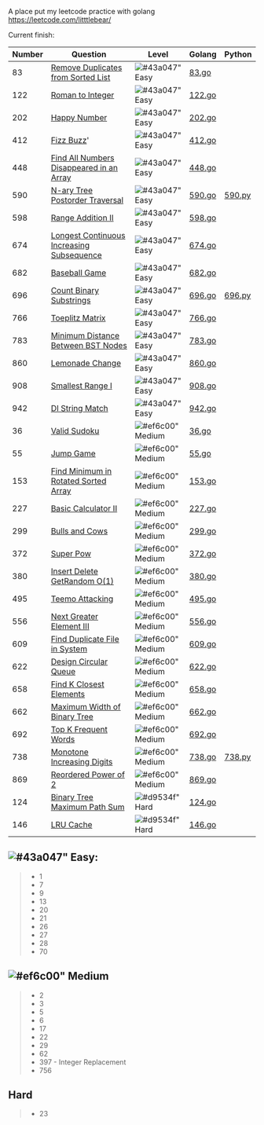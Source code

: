 A place put my leetcode practice with golang
https://leetcode.com/litttlebear/

Current finish:

|Number|Question|Level|Golang|Python|
|---|---|---|---|---|
|83|[Remove Duplicates from Sorted List](https://leetcode.com/problems/remove-duplicates-from-sorted-list)|![#43a047"](https://placehold.it/15/43a047/000000?text=+) Easy|[83.go](https://github.com/ji394vul3m6/go-leetcode-practice/blob/master/go/solutions/83.go)||
|122|[Roman to Integer](https://leetcode.com/problems/roman-to-integer/)|![#43a047"](https://placehold.it/15/43a047/000000?text=+) Easy|[122.go](https://github.com/ji394vul3m6/go-leetcode-practice/blob/master/go/solutions/122.go)||
|202|[Happy Number](https://leetcode.com/problems/happy-number/submissions/)|![#43a047"](https://placehold.it/15/43a047/000000?text=+) Easy|[202.go](https://github.com/ji394vul3m6/go-leetcode-practice/blob/master/go/solutions/202.go)||
|412|[Fizz Buzz](https://leetcode.com/problems/fizz-buzz/)'|![#43a047"](https://placehold.it/15/43a047/000000?text=+) Easy|[412.go](https://github.com/ji394vul3m6/go-leetcode-practice/blob/master/go/solutions/412.go)||
|448|[Find All Numbers Disappeared in an Array](https://leetcode.com/problems/find-all-numbers-disappeared-in-an-array/)|![#43a047"](https://placehold.it/15/43a047/000000?text=+) Easy|[448.go](https://github.com/ji394vul3m6/go-leetcode-practice/blob/master/go/solutions/448.go)||
|590|[N-ary Tree Postorder Traversal](https://leetcode.com/problems/n-ary-tree-postorder-traversal/)|![#43a047"](https://placehold.it/15/43a047/000000?text=+) Easy|[590.go](https://github.com/ji394vul3m6/go-leetcode-practice/blob/master/go/solutions/590.go)|[590.py](https://github.com/ji394vul3m6/go-leetcode-practice/blob/master/python/590.py)|
|598|[Range Addition II](https://leetcode.com/problems/range-addition-ii/)|![#43a047"](https://placehold.it/15/43a047/000000?text=+) Easy|[598.go](https://github.com/ji394vul3m6/go-leetcode-practice/blob/master/go/solutions/598.go)||
|674|[Longest Continuous Increasing Subsequence](https://leetcode.com/problems/longest-continuous-increasing-subsequence)|![#43a047"](https://placehold.it/15/43a047/000000?text=+) Easy|[674.go](https://github.com/ji394vul3m6/go-leetcode-practice/blob/master/go/solutions/674.go)||
|682|[Baseball Game](https://leetcode.com/problems/baseball-game/)|![#43a047"](https://placehold.it/15/43a047/000000?text=+) Easy|[682.go](https://github.com/ji394vul3m6/go-leetcode-practice/blob/master/go/solutions/682.go)||
|696|[Count Binary Substrings](https://leetcode.com/problems/count-binary-substrings/)|![#43a047"](https://placehold.it/15/43a047/000000?text=+) Easy|[696.go](https://github.com/ji394vul3m6/go-leetcode-practice/blob/master/go/solutions/696.go)|[696.py](https://github.com/ji394vul3m6/go-leetcode-practice/blob/master/python/696.py)|
|766|[Toeplitz Matrix](https://leetcode.com/problems/toeplitz-matrix/description/)|![#43a047"](https://placehold.it/15/43a047/000000?text=+) Easy|[766.go](https://github.com/ji394vul3m6/go-leetcode-practice/blob/master/go/solutions/766.go)||
|783|[Minimum Distance Between BST Nodes](https://leetcode.com/problems/minimum-distance-between-bst-nodes/description/)|![#43a047"](https://placehold.it/15/43a047/000000?text=+) Easy|[783.go](https://github.com/ji394vul3m6/go-leetcode-practice/blob/master/go/solutions/783.go)||
|860|[Lemonade Change](https://leetcode.com/problems/lemonade-change/)|![#43a047"](https://placehold.it/15/43a047/000000?text=+) Easy|[860.go](https://github.com/ji394vul3m6/go-leetcode-practice/blob/master/go/solutions/860.go)||
|908|[Smallest Range I](https://leetcode.com/problems/smallest-range-i/)|![#43a047"](https://placehold.it/15/43a047/000000?text=+) Easy|[908.go](https://github.com/ji394vul3m6/go-leetcode-practice/blob/master/go/solutions/908.go)||
|942|[DI String Match](https://leetcode.com/problems/di-string-match/)|![#43a047"](https://placehold.it/15/43a047/000000?text=+) Easy|[942.go](https://github.com/ji394vul3m6/go-leetcode-practice/blob/master/go/solutions/942.go)||
|36|[Valid Sudoku](https://leetcode.com/problems/valid-sudoku/)|![#ef6c00"](https://placehold.it/15/ef6c00/000000?text=+) Medium|[36.go](https://github.com/ji394vul3m6/go-leetcode-practice/blob/master/go/solutions/36.go)||
|55|[Jump Game](https://leetcode.com/problems/jump-game)|![#ef6c00"](https://placehold.it/15/ef6c00/000000?text=+) Medium|[55.go](https://github.com/ji394vul3m6/go-leetcode-practice/blob/master/go/solutions/55.go)||
|153|[Find Minimum in Rotated Sorted Array](https://leetcode.com/problems/find-minimum-in-rotated-sorted-array/)|![#ef6c00"](https://placehold.it/15/ef6c00/000000?text=+) Medium|[153.go](https://github.com/ji394vul3m6/go-leetcode-practice/blob/master/go/solutions/153.go)||
|227|[Basic Calculator II](https://leetcode.com/problems/basic-calculator-ii/description/)|![#ef6c00"](https://placehold.it/15/ef6c00/000000?text=+) Medium|[227.go](https://github.com/ji394vul3m6/go-leetcode-practice/blob/master/go/solutions/227.go)||
|299|[Bulls and Cows](https://leetcode.com/problems/bulls-and-cows/description/)|![#ef6c00"](https://placehold.it/15/ef6c00/000000?text=+) Medium|[299.go](https://github.com/ji394vul3m6/go-leetcode-practice/blob/master/go/solutions/299.go)||
|372|[Super Pow](https://leetcode.com/problems/super-pow/)|![#ef6c00"](https://placehold.it/15/ef6c00/000000?text=+) Medium|[372.go](https://github.com/ji394vul3m6/go-leetcode-practice/blob/master/go/solutions/372.go)||
|380|[Insert Delete GetRandom O(1)](https://leetcode.com/problems/insert-delete-getrandom-o1/)|![#ef6c00"](https://placehold.it/15/ef6c00/000000?text=+) Medium|[380.go](https://github.com/ji394vul3m6/go-leetcode-practice/blob/master/go/solutions/380.go)||
|495|[Teemo Attacking](https://leetcode.com/problems/teemo-attacking/description/)|![#ef6c00"](https://placehold.it/15/ef6c00/000000?text=+) Medium|[495.go](https://github.com/ji394vul3m6/go-leetcode-practice/blob/master/go/solutions/495.go)||
|556|[Next Greater Element III](https://leetcode.com/problems/next-greater-element-iii/description/)|![#ef6c00"](https://placehold.it/15/ef6c00/000000?text=+) Medium|[556.go](https://github.com/ji394vul3m6/go-leetcode-practice/blob/master/go/solutions/556.go)||
|609|[Find Duplicate File in System](https://leetcode.com/problems/find-duplicate-file-in-system/)|![#ef6c00"](https://placehold.it/15/ef6c00/000000?text=+) Medium|[609.go](https://github.com/ji394vul3m6/go-leetcode-practice/blob/master/go/solutions/609.go)||
|622|[Design Circular Queue](https://leetcode.com/problems/design-circular-queue/)|![#ef6c00"](https://placehold.it/15/ef6c00/000000?text=+) Medium|[622.go](https://github.com/ji394vul3m6/go-leetcode-practice/blob/master/go/solutions/622.go)||
|658|[Find K Closest Elements](https://leetcode.com/problems/find-k-closest-elements)|![#ef6c00"](https://placehold.it/15/ef6c00/000000?text=+) Medium|[658.go](https://github.com/ji394vul3m6/go-leetcode-practice/blob/master/go/solutions/658.go)||
|662|[Maximum Width of Binary Tree](https://leetcode.com/problems/maximum-width-of-binary-tree/description/)|![#ef6c00"](https://placehold.it/15/ef6c00/000000?text=+) Medium|[662.go](https://github.com/ji394vul3m6/go-leetcode-practice/blob/master/go/solutions/662.go)||
|692|[Top K Frequent Words](https://leetcode.com/problems/top-k-frequent-words/description/)|![#ef6c00"](https://placehold.it/15/ef6c00/000000?text=+) Medium|[692.go](https://github.com/ji394vul3m6/go-leetcode-practice/blob/master/go/solutions/692.go)||
|738|[Monotone Increasing Digits](https://leetcode.com/problems/monotone-increasing-digits/)|![#ef6c00"](https://placehold.it/15/ef6c00/000000?text=+) Medium|[738.go](https://github.com/ji394vul3m6/go-leetcode-practice/blob/master/go/solutions/738.go)|[738.py](https://github.com/ji394vul3m6/go-leetcode-practice/blob/master/python/738.py)|
|869|[Reordered Power of 2](https://leetcode.com/problems/reordered-power-of-2)|![#ef6c00"](https://placehold.it/15/ef6c00/000000?text=+) Medium|[869.go](https://github.com/ji394vul3m6/go-leetcode-practice/blob/master/go/solutions/869.go)||
|124|[Binary Tree Maximum Path Sum](https://leetcode.com/problems/binary-tree-maximum-path-sum)|![#d9534f"](https://placehold.it/15/d9534f/000000?text=+) Hard|[124.go](https://github.com/ji394vul3m6/go-leetcode-practice/blob/master/go/solutions/124.go)||
|146|[LRU Cache](https://leetcode.com/problems/lru-cache)|![#d9534f"](https://placehold.it/15/d9534f/000000?text=+) Hard|[146.go](https://github.com/ji394vul3m6/go-leetcode-practice/blob/master/go/solutions/146.go)|| 

![#43a047"](https://placehold.it/15/43a047/000000?text=+) Easy:
---------------
> * 1
> * 7
> * 9
> * 13 
> * 20
> * 21
> * 26
> * 27
> * 28
> * 70

![#ef6c00"](https://placehold.it/15/ef6c00/000000?text=+) Medium
---------------
> * 2
> * 3
> * 5
> * 6
> * 17
> * 22
> * 29
> * 62
> * 397 - Integer Replacement
> * 756


Hard
---------------
> * 23
